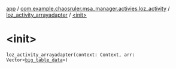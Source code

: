[app](../../index.md) / [com.example.chaosruler.msa_manager.activies.loz_activity](../index.md) / [loz_activity_arrayadapter](index.md) / [&lt;init&gt;](.)

# &lt;init&gt;

`loz_activity_arrayadapter(context: Context, arr: Vector<`[`big_table_data`](../../com.example.chaosruler.msa_manager.object_types/big_table_data/index.md)`>)`